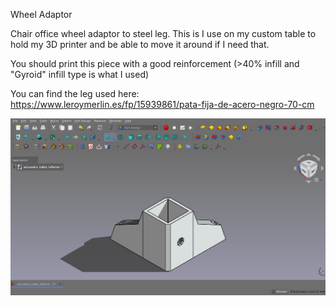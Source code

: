 Wheel Adaptor

Chair office wheel adaptor to steel leg. This is I use on my custom table to hold my 3D printer and be able to move it around if I need that.

You should print this piece with a good reinforcement (>40% infill and "Gyroid" infill type is what I used)

You can find the leg used here: https://www.leroymerlin.es/fp/15939861/pata-fija-de-acero-negro-70-cm

![alt text](https://github.com/Imejpul/3DPrinting/blob/main/11_BaseBandeja3d/WoodPlatformBase.png "FreeCad View")
